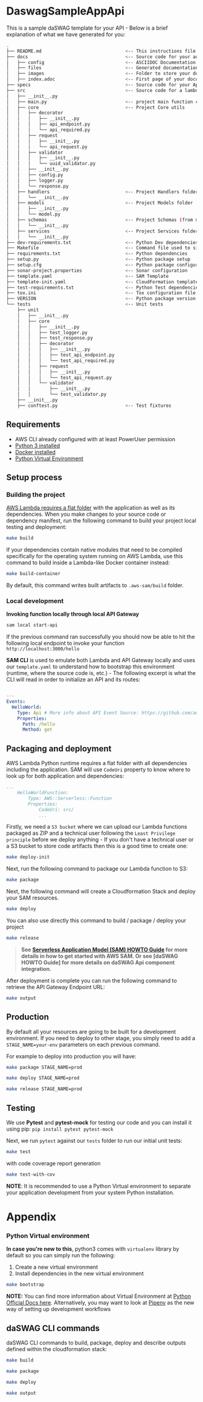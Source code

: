 # DaswagSampleAppApi

This is a sample daSWAG template for your API - Below is a brief explanation of what we have generated for you:

```bash
.
├── README.md                               <-- This instructions file
├── docs                                    <-- Source code for your auto-generated documentation
│   ├── config                              <-- ASCIIDOC Documentation configuration
│   ├── files                               <-- Generated documentation files will be saved here
│   ├── images                              <-- Folder to store your documentation images
│   ├── index.adoc                          <-- First page of your documentation
├── specs                                   <-- Source code for your Api specifications (based on OpenAPI 3 standard)
├── src                                     <-- Source code for a lambda functions
│   ├── __init__.py
│   ├── main.py                             <-- project main function code
│   ├── core                                <-- Project Core utils
│   │   ├── decorator
│   │   │   ├── __init__.py
│   │   │   ├── api_endpoint.py
│   │   │   └── api_required.py
│   │   ├── request
│   │   │   ├── __init__.py
│   │   │   └── api_request.py
│   │   ├── validator
│   │   │   ├── __init__.py
│   │   │   └── uuid_validator.py
│   │   ├── __init__.py
│   │   ├── config.py
│   │   ├── logger.py
│   │   └── response.py
│   ├── handlers                            <-- Project Handlers folder
│   │   └── __init__.py
│   ├── models                              <-- Project Models folder
│   │   ├── __init__.py
│   │   └── model.py
│   ├── schemas                             <-- Project Schemas (from model to JSON) folder
│   │   └── __init__.py
│   ├── services                            <-- Project Services folder
│   │   └── __init__.py
├── dev-requirements.txt                    <-- Python Dev dependencies
├── Makefile                                <-- Command file used to simplify your build / package / deploy / ... process
├── requirements.txt                        <-- Python dependencies
├── setup.py                                <-- Python package setup
├── setup.cfg                               <-- Python package configuration
├── sonar-project.properties                <-- Sonar configuration
├── template.yaml                           <-- SAM Template
├── template-init.yaml                      <-- CloudFormation template used to initialize your workspace
├── test-requirements.txt                   <-- Python Test dependencies
├── tox.ini                                 <-- Tox configuration file
├── VERSION                                 <-- Python package version
└── tests                                   <-- Unit tests
    ├── unit
    │   ├── __init__.py
    │   ├── core
    │   │   ├── __init__.py
    │   │   ├── test_logger.py
    │   │   ├── test_response.py
    │   │   ├── decorator
    │   │   │   ├── __init__.py
    │   │   │   ├── test_api_endpoint.py
    │   │   │   └── test_api_required.py
    │   │   ├── request
    │   │   │   ├── __init__.py
    │   │   │   └── test_api_request.py
    │   │   └── validator
    │   │       ├── __init__.py
    │   │       └── test_validator.py
    ├── __init__.py
    ├── conftest.py                         <-- Test fixtures
```

## Requirements

- AWS CLI already configured with at least PowerUser permission
- [Python 3 installed](https://www.python.org/downloads/)
- [Docker installed](https://www.docker.com/community-edition)
- [Python Virtual Environment](http://docs.python-guide.org/en/latest/dev/virtualenvs/)

## Setup process

### Building the project

[AWS Lambda requires a flat folder](https://docs.aws.amazon.com/lambda/latest/dg/lambda-python-how-to-create-deployment-package.html) with the application as well as its dependencies. When you make changes to your source code or dependency manifest,
run the following command to build your project local testing and deployment:

```bash
make build
```

If your dependencies contain native modules that need to be compiled specifically for the operating system running on AWS Lambda, use this command to build inside a Lambda-like Docker container instead:

```bash
make build-container
```

By default, this command writes built artifacts to `.aws-sam/build` folder.

### Local development

**Invoking function locally through local API Gateway**

```bash
sam local start-api
```

If the previous command ran successfully you should now be able to hit the following local endpoint to invoke your function `http://localhost:3000/hello`

**SAM CLI** is used to emulate both Lambda and API Gateway locally and uses our `template.yaml` to understand how to bootstrap this environment (runtime, where the source code is, etc.) - The following excerpt is what the CLI will read in order to initialize an API and its routes:

```yaml

---
Events:
  HelloWorld:
    Type: Api # More info about API Event Source: https://github.com/awslabs/serverless-application-model/blob/master/versions/2016-10-31.md#api
    Properties:
      Path: /hello
      Method: get
```

## Packaging and deployment

AWS Lambda Python runtime requires a flat folder with all dependencies including the application. SAM will use `CodeUri` property to know where to look up for both application and dependencies:

```yaml
...
    HelloWorldFunction:
        Type: AWS::Serverless::Function
        Properties:
            CodeUri: src/
            ...
```

Firstly, we need a `S3 bucket` where we can upload our Lambda functions packaged as ZIP and a technical user following the `Least Privilege principle` before we deploy anything - If you don't have a technical user or a S3 bucket to store code artifacts then this is a good time to create one:

```bash
make deploy-init
```

Next, run the following command to package our Lambda function to S3:

```bash
make package
```

Next, the following command will create a Cloudformation Stack and deploy your SAM resources.

```bash
make deploy
```

You can also use directly this command to build / package / deploy your project

```bash
make release
```

> **See [Serverless Application Model (SAM) HOWTO Guide](https://github.com/awslabs/serverless-application-model/blob/master/HOWTO.md) for more details in how to get started with AWS SAM. Or see [daSWAG HOWTO Guide] for more details on daSWAG Api component integration.**

After deployment is complete you can run the following command to retrieve the API Gateway Endpoint URL:

```bash
make output
```

## Production

By default all your resources are going to be built for a development environment. If you need to deploy to other stage, you simply need to add a `STAGE_NAME=your-env` parameters on each previous command.

For example to deploy into production you will have:

```bash
make package STAGE_NAME=prod

make deploy STAGE_NAME=prod

make release STAGE_NAME=prod
```

## Testing

We use **Pytest** and **pytest-mock** for testing our code and you can install it using pip: `pip install pytest pytest-mock`

Next, we run `pytest` against our `tests` folder to run our initial unit tests:

```bash
make test
```

with code coverage report generation

```bash
make test-with-cov
```

**NOTE**: It is recommended to use a Python Virtual environment to separate your application development from your system Python installation.

# Appendix

### Python Virtual environment

**In case you're new to this**, python3 comes with `virtualenv` library by default so you can simply run the following:

1. Create a new virtual environment
2. Install dependencies in the new virtual environment

```bash
make bootstrap
```

**NOTE:** You can find more information about Virtual Environment at [Python Official Docs here](https://docs.python.org/3/tutorial/venv.html). Alternatively, you may want to look at [Pipenv](https://github.com/pypa/pipenv) as the new way of setting up development workflows

## daSWAG CLI commands

daSWAG CLI commands to build, package, deploy and describe outputs defined within the cloudformation stack:

```bash
make build

make package

make deploy

make output

```
